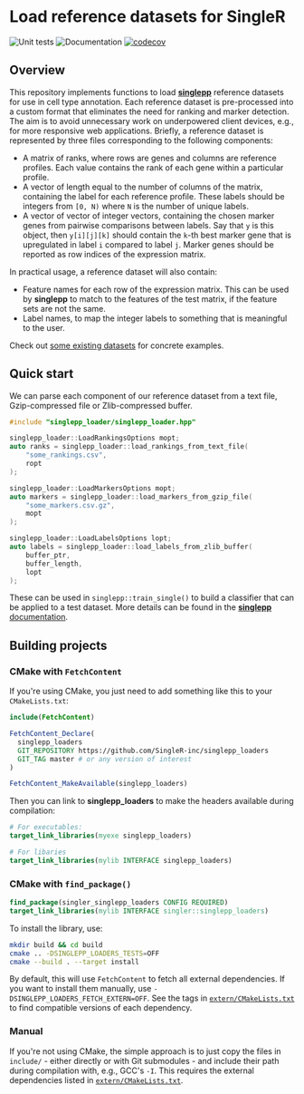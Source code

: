 # Load reference datasets for SingleR 

![Unit tests](https://github.com/singler-inc/singlepp_loaders/actions/workflows/run-tests.yaml/badge.svg)
![Documentation](https://github.com/singler-inc/singlepp_loaders/actions/workflows/doxygenate.yaml/badge.svg)
[![codecov](https://codecov.io/gh/singler-inc/singlepp_loaders/branch/master/graph/badge.svg?token=Dv89atBILO)](https://codecov.io/gh/singler-inc/singlepp_loaders)

## Overview

This repository implements functions to load [**singlepp**](https://github.com/SingleR-inc/singlepp) reference datasets for use in cell type annotation.
Each reference dataset is pre-processed into a custom format that eliminates the need for ranking and marker detection.
The aim is to avoid unnecessary work on underpowered client devices, e.g., for more responsive web applications.
Briefly, a reference dataset is represented by three files corresponding to the following components:

- A matrix of ranks, where rows are genes and columns are reference profiles.
  Each value contains the rank of each gene within a particular profile.
- A vector of length equal to the number of columns of the matrix, containing the label for each reference profile.
  These labels should be integers from `[0, N)` where `N` is the number of unique labels.
- A vector of vector of integer vectors, containing the chosen marker genes from pairwise comparisons between labels.
  Say that `y` is this object, then `y[i][j][k]` should contain the `k`-th best marker gene that is upregulated in label `i` compared to label `j`. 
  Marker genes should be reported as row indices of the expression matrix.

In practical usage, a reference dataset will also contain:

- Feature names for each row of the expression matrix.
  This can be used by **singlepp** to match to the features of the test matrix, if the feature sets are not the same.
- Label names, to map the integer labels to something that is meaningful to the user.

Check out [some existing datasets](https://github.com/kanaverse/singlepp-references) for concrete examples.

## Quick start

We can parse each component of our reference dataset from a text file, Gzip-compressed file or Zlib-compressed buffer.

```cpp
#include "singlepp_loader/singlepp_loader.hpp"

singlepp_loader::LoadRankingsOptions mopt;
auto ranks = singlepp_loader::load_rankings_from_text_file(
    "some_rankings.csv",
    ropt
);

singlepp_loader::LoadMarkersOptions mopt;
auto markers = singlepp_loader::load_markers_from_gzip_file(
    "some_markers.csv.gz",
    mopt
);

singlepp_loader::LoadLabelsOptions lopt;
auto labels = singlepp_loader::load_labels_from_zlib_buffer(
    buffer_ptr,
    buffer_length,
    lopt
);
```

These can be used in `singlepp::train_single()` to build a classifier that can be applied to a test dataset.
More details can be found in the [**singlepp** documentation](https://SingleR-inc.github.io/singlepp).

## Building projects 

### CMake with `FetchContent`

If you're using CMake, you just need to add something like this to your `CMakeLists.txt`:

```cmake
include(FetchContent)

FetchContent_Declare(
  singlepp_loaders
  GIT_REPOSITORY https://github.com/SingleR-inc/singlepp_loaders
  GIT_TAG master # or any version of interest
)

FetchContent_MakeAvailable(singlepp_loaders)
```

Then you can link to **singlepp_loaders** to make the headers available during compilation:

```cmake
# For executables:
target_link_libraries(myexe singlepp_loaders)

# For libaries
target_link_libraries(mylib INTERFACE singlepp_loaders)
```

### CMake with `find_package()`

```cmake
find_package(singler_singlepp_loaders CONFIG REQUIRED)
target_link_libraries(mylib INTERFACE singler::singlepp_loaders)
```

To install the library, use:

```sh
mkdir build && cd build
cmake .. -DSINGLEPP_LOADERS_TESTS=OFF
cmake --build . --target install
```

By default, this will use `FetchContent` to fetch all external dependencies.
If you want to install them manually, use `-DSINGLEPP_LOADERS_FETCH_EXTERN=OFF`.
See the tags in [`extern/CMakeLists.txt`](extern/CMakeLists.txt) to find compatible versions of each dependency.

### Manual

If you're not using CMake, the simple approach is to just copy the files in `include/` - either directly or with Git submodules - and include their path during compilation with, e.g., GCC's `-I`.
This requires the external dependencies listed in [`extern/CMakeLists.txt`](extern/CMakeLists.txt). 
